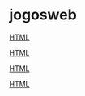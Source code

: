 # jogosweb
[HTML](https://luiscandidohonorio.github.io/jogosweb/Atividade1.html) 

[HTML](https://luiscandidohonorio.github.io/jogosweb/atividade_180042_05052020.html)

[HTML](https://luiscandidohonorio.github.io/jogosweb/new1.html)

[HTML](https://luiscandidohonorio.github.io/jogosweb/new2.html)
